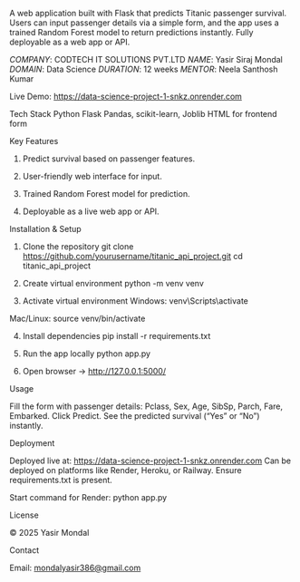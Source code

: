 A web application built with Flask that predicts Titanic passenger survival. Users can input passenger details via a simple form, and the app uses a trained Random Forest model to return predictions instantly. Fully deployable as a web app or API.

*COMPANY*: CODTECH IT SOLUTIONS PVT.LTD
*NAME*: Yasir Siraj Mondal
*DOMAIN*: Data Science
*DURATION*: 12 weeks
*MENTOR*: Neela Santhosh Kumar


Live Demo: https://data-science-project-1-snkz.onrender.com

Tech Stack
Python
Flask
Pandas, scikit-learn, Joblib
HTML for frontend form


Key Features

1. Predict survival based on passenger features.

2. User-friendly web interface for input.

3. Trained Random Forest model for prediction.

4. Deployable as a live web app or API.


Installation & Setup

1. Clone the repository
git clone https://github.com/yourusername/titanic_api_project.git
cd titanic_api_project

2. Create virtual environment
python -m venv venv

3. Activate virtual environment
Windows:
venv\Scripts\activate

Mac/Linux:
source venv/bin/activate

4. Install dependencies
pip install -r requirements.txt

5. Run the app locally
python app.py

6. Open browser → http://127.0.0.1:5000/


Usage

Fill the form with passenger details: Pclass, Sex, Age, SibSp, Parch, Fare, Embarked.
Click Predict.
See the predicted survival (“Yes” or “No”) instantly.


Deployment

Deployed live at: https://data-science-project-1-snkz.onrender.com
Can be deployed on platforms like Render, Heroku, or Railway.
Ensure requirements.txt is present.

Start command for Render:
python app.py


License

© 2025 Yasir Mondal


Contact

Email: mondalyasir386@gmail.com
